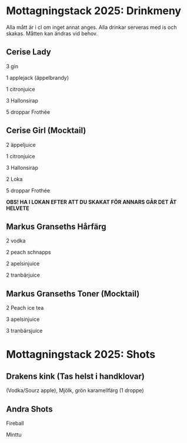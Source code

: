 # Mottagningstack 2025: Drinkmeny

Alla mått är i cl om inget annat anges. Alla drinkar serveras med is och skakas. Måtten kan ändras vid behov.

## Cerise Lady

3 gin

1 applejack (äppelbrandy)
 
1 citronjuice

3 Hallonsirap

5 droppar Frothée

## Cerise Girl (Mocktail)

2 äppeljuice

1 citronjuice

3 Hallonsirap

2 Loka

5 droppar Frothée

**OBS! HA I LOKAN EFTER ATT DU SKAKAT FÖR ANNARS GÅR DET ÅT HELVETE**

## Markus Granseths Hårfärg

2 vodka

2 peach schnapps

2 apelsinjuice

2 tranbärjuice

## Markus Granseths Toner (Mocktail)

2 Peach ice tea

3 apelsinjuice

3 tranbärsjuice

# Mottagningstack 2025: Shots

## Drakens kink (Tas helst i handklovar)

(Vodka/Sourz apple), Mjölk, grön karamellfärg (1 droppe)

## Andra Shots

Fireball

Minttu
